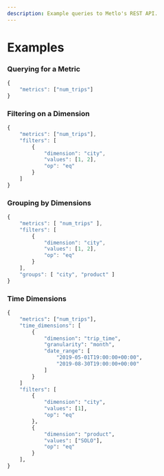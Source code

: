 ```yaml
---
description: Example queries to Metlo's REST API.
---
```


# Examples

### Querying for a Metric

```javascript
{
    "metrics": ["num_trips"]
}
```

### Filtering on a Dimension

```javascript
{
    "metrics": ["num_trips"],
    "filters": [
        {
            "dimension": "city",
            "values": [1, 2],
            "op": "eq"
        }
    ]
}
```

### Grouping by Dimensions

```javascript
{
    "metrics": [ "num_trips" ],
    "filters": [
        {
            "dimension": "city",
            "values": [1, 2],
            "op": "eq"
        }
    ],
    "groups": [ "city", "product" ]
}
```

### Time Dimensions

```python
{
    "metrics": ["num_trips"],
    "time_dimensions": [
        {
            "dimension": "trip_time",
            "granularity": "month",
            "date_range": [
                "2019-05-01T19:00:00+00:00",
                "2019-08-30T19:00:00+00:00"
            ]
        }
    ]
    "filters": [
        {
            "dimension": "city",
            "values": [1],
            "op": "eq"
        },
        {
            "dimension": "product",
            "values": ["SOLO"],
            "op": "eq"
        }
    ],
}
```
